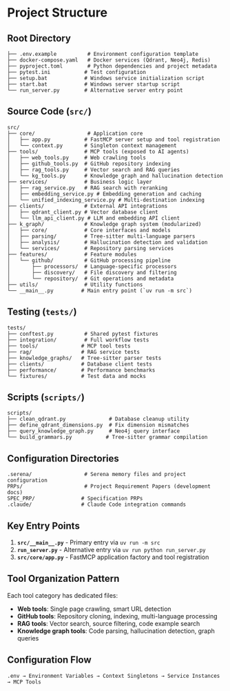 # Project Structure

## Root Directory
```
├── .env.example          # Environment configuration template
├── docker-compose.yaml   # Docker services (Qdrant, Neo4j, Redis)
├── pyproject.toml        # Python dependencies and project metadata
├── pytest.ini           # Test configuration
├── setup.bat            # Windows service initialization script
├── start.bat            # Windows server startup script
└── run_server.py        # Alternative server entry point
```

## Source Code (`src/`)
```
src/
├── core/                 # Application core
│   ├── app.py           # FastMCP server setup and tool registration
│   └── context.py       # Singleton context management
├── tools/               # MCP tools (exposed to AI agents)
│   ├── web_tools.py     # Web crawling tools
│   ├── github_tools.py  # GitHub repository indexing
│   ├── rag_tools.py     # Vector search and RAG queries
│   └── kg_tools.py      # Knowledge graph and hallucination detection
├── services/            # Business logic layer
│   ├── rag_service.py   # RAG search with reranking
│   ├── embedding_service.py # Embedding generation and caching
│   └── unified_indexing_service.py # Multi-destination indexing
├── clients/             # External API integrations
│   ├── qdrant_client.py # Vector database client
│   └── llm_api_client.py # LLM and embedding API client
├── k_graph/             # Knowledge graph system (modularized)
│   ├── core/            # Core interfaces and models
│   ├── parsing/         # Tree-sitter multi-language parsers
│   ├── analysis/        # Hallucination detection and validation
│   └── services/        # Repository parsing services
├── features/            # Feature modules
│   └── github/          # GitHub processing pipeline
│       ├── processors/  # Language-specific processors
│       ├── discovery/   # File discovery and filtering
│       └── repository/  # Git operations and metadata
├── utils/               # Utility functions
└── __main__.py         # Main entry point (`uv run -m src`)
```

## Testing (`tests/`)
```
tests/
├── conftest.py          # Shared pytest fixtures
├── integration/         # Full workflow tests
├── tools/              # MCP tool tests
├── rag/                # RAG service tests
├── knowledge_graphs/   # Tree-sitter parser tests
├── clients/            # Database client tests
├── performance/        # Performance benchmarks
└── fixtures/           # Test data and mocks
```

## Scripts (`scripts/`)
```
scripts/
├── clean_qdrant.py              # Database cleanup utility
├── define_qdrant_dimensions.py  # Fix dimension mismatches
├── query_knowledge_graph.py     # Neo4j query interface
└── build_grammars.py           # Tree-sitter grammar compilation
```

## Configuration Directories
```
.serena/                 # Serena memory files and project configuration
PRPs/                    # Project Requirement Papers (development docs)
SPEC_PRP/               # Specification PRPs
.claude/                # Claude Code integration commands
```

## Key Entry Points
1. **`src/__main__.py`** - Primary entry via `uv run -m src`
2. **`run_server.py`** - Alternative entry via `uv run python run_server.py`
3. **`src/core/app.py`** - FastMCP application factory and tool registration

## Tool Organization Pattern
Each tool category has dedicated files:
- **Web tools**: Single page crawling, smart URL detection
- **GitHub tools**: Repository cloning, indexing, multi-language processing
- **RAG tools**: Vector search, source filtering, code example search
- **Knowledge graph tools**: Code parsing, hallucination detection, graph queries

## Configuration Flow
```
.env → Environment Variables → Context Singletons → Service Instances → MCP Tools
```